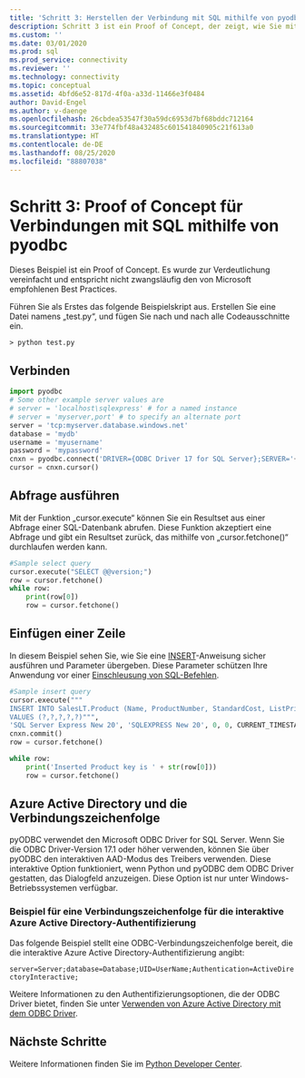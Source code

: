 ```yaml
---
title: 'Schritt 3: Herstellen der Verbindung mit SQL mithilfe von pyodbc'
description: Schritt 3 ist ein Proof of Concept, der zeigt, wie Sie mithilfe von Python and pyODBC eine Verbindung mit SQL Server herstellen können. Die grundlegenden Beispiele veranschaulichen das Auswählen und Einfügen von Daten.
ms.custom: ''
ms.date: 03/01/2020
ms.prod: sql
ms.prod_service: connectivity
ms.reviewer: ''
ms.technology: connectivity
ms.topic: conceptual
ms.assetid: 4bfd6e52-817d-4f0a-a33d-11466e3f0484
author: David-Engel
ms.author: v-daenge
ms.openlocfilehash: 26cbdea53547f30a59dc6953d7bf68bddc712164
ms.sourcegitcommit: 33e774fbf48a432485c601541840905c21f613a0
ms.translationtype: HT
ms.contentlocale: de-DE
ms.lasthandoff: 08/25/2020
ms.locfileid: "88807038"
---
```

# <a name="step-3-proof-of-concept-connecting-to-sql-using-pyodbc"></a>Schritt 3: Proof of Concept für Verbindungen mit SQL mithilfe von pyodbc

Dieses Beispiel ist ein Proof of Concept. Es wurde zur Verdeutlichung vereinfacht und entspricht nicht zwangsläufig den von Microsoft empfohlenen Best Practices.  

Führen Sie als Erstes das folgende Beispielskript aus. Erstellen Sie eine Datei namens „test.py“, und fügen Sie nach und nach alle Codeausschnitte ein. 

```
> python test.py
```
  
## <a name="connect"></a>Verbinden  
  
```python
import pyodbc 
# Some other example server values are
# server = 'localhost\sqlexpress' # for a named instance
# server = 'myserver,port' # to specify an alternate port
server = 'tcp:myserver.database.windows.net' 
database = 'mydb' 
username = 'myusername' 
password = 'mypassword' 
cnxn = pyodbc.connect('DRIVER={ODBC Driver 17 for SQL Server};SERVER='+server+';DATABASE='+database+';UID='+username+';PWD='+ password)
cursor = cnxn.cursor()

```  
  
  
## <a name="run-query"></a>Abfrage ausführen  
  
Mit der Funktion „cursor.execute“ können Sie ein Resultset aus einer Abfrage einer SQL-Datenbank abrufen. Diese Funktion akzeptiert eine Abfrage und gibt ein Resultset zurück, das mithilfe von „cursor.fetchone()“ durchlaufen werden kann.
  
  
```python
#Sample select query
cursor.execute("SELECT @@version;") 
row = cursor.fetchone() 
while row: 
    print(row[0])
    row = cursor.fetchone()

```  
  
## <a name="insert-a-row"></a>Einfügen einer Zeile  
  
In diesem Beispiel sehen Sie, wie Sie eine [INSERT](../../../t-sql/statements/insert-transact-sql.md)-Anweisung sicher ausführen und Parameter übergeben. Diese Parameter schützen Ihre Anwendung vor einer [Einschleusung von SQL-Befehlen](../../../relational-databases/tables/primary-and-foreign-key-constraints.md).    
  
  
```python
#Sample insert query
cursor.execute("""
INSERT INTO SalesLT.Product (Name, ProductNumber, StandardCost, ListPrice, SellStartDate) 
VALUES (?,?,?,?,?)""",
'SQL Server Express New 20', 'SQLEXPRESS New 20', 0, 0, CURRENT_TIMESTAMP) 
cnxn.commit()
row = cursor.fetchone()

while row: 
    print('Inserted Product key is ' + str(row[0]))
    row = cursor.fetchone()
```  

## <a name="azure-active-directory-and-the-connection-string"></a>Azure Active Directory und die Verbindungszeichenfolge

pyODBC verwendet den Microsoft ODBC Driver for SQL Server.
Wenn Sie die ODBC Driver-Version 17.1 oder höher verwenden, können Sie über pyODBC den interaktiven AAD-Modus des Treibers verwenden.
Diese interaktive Option funktioniert, wenn Python und pyODBC dem ODBC Driver gestatten, das Dialogfeld anzuzeigen. Diese Option ist nur unter Windows-Betriebssystemen verfügbar. 

### <a name="example-connection-string-for-azure-active-directory-interactive-authentication"></a>Beispiel für eine Verbindungszeichenfolge für die interaktive Azure Active Directory-Authentifizierung

Das folgende Beispiel stellt eine ODBC-Verbindungszeichenfolge bereit, die die interaktive Azure Active Directory-Authentifizierung angibt:

`server=Server;database=Database;UID=UserName;Authentication=ActiveDirectoryInteractive;`

Weitere Informationen zu den Authentifizierungsoptionen, die der ODBC Driver bietet, finden Sie unter [Verwenden von Azure Active Directory mit dem ODBC Driver](../../odbc/using-azure-active-directory.md#new-andor-modified-dsn-and-connection-string-keywords).

## <a name="next-steps"></a>Nächste Schritte
  
Weitere Informationen finden Sie im [Python Developer Center](https://azure.microsoft.com/develop/python/).
